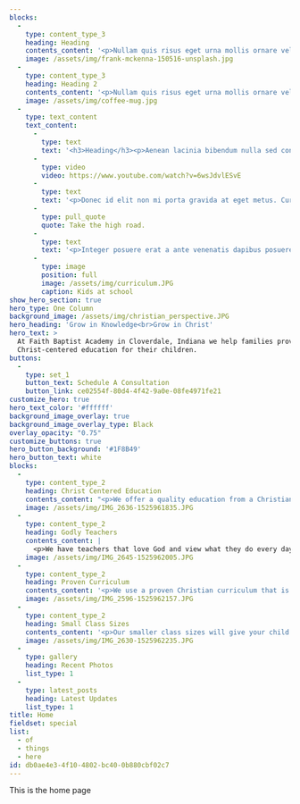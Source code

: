 ```yaml
---
blocks:
  -
    type: content_type_3
    heading: Heading
    contents_content: '<p>Nullam quis risus eget urna mollis ornare vel eu leo. Cras mattis consectetur purus sit amet fermentum. Morbi leo risus, porta ac consectetur ac, vestibulum at eros. Cras justo odio, dapibus ac facilisis in, egestas eget quam. Nullam quis risus eget urna mollis ornare vel eu leo. Maecenas sed diam eget risus varius blandit sit amet non magna. Vestibulum id ligula porta felis euismod semper.<br></p>'
    image: /assets/img/frank-mckenna-150516-unsplash.jpg
  -
    type: content_type_3
    heading: Heading 2
    contents_content: '<p>Nullam quis risus eget urna mollis ornare vel eu leo. Cras mattis consectetur purus sit amet fermentum. Morbi leo risus, porta ac consectetur ac, vestibulum at eros. <b>Cras justo odio</b>, dapibus ac facilisis in, egestas eget quam. Nullam quis risus eget urna mollis ornare vel eu leo. Maecenas sed diam eget <a href="#">risus</a> varius blandit sit amet non magna. Vestibulum id ligula porta felis euismod semper.<br></p>'
    image: /assets/img/coffee-mug.jpg
  -
    type: text_content
    text_content:
      -
        type: text
        text: '<h3>Heading</h3><p>Aenean lacinia bibendum nulla sed consectetur. Donec sed odio dui. Lorem ipsum dolor sit amet, consectetur adipiscing elit. Cum sociis natoque penatibus et magnis dis parturient montes, nascetur ridiculus mus. Vestibulum id ligula porta felis euismod semper.</p>'
      -
        type: video
        video: https://www.youtube.com/watch?v=6wsJdvlESvE
      -
        type: text
        text: '<p>Donec id elit non mi porta gravida at eget metus. Curabitur blandit tempus porttitor. Curabitur blandit tempus porttitor. Aenean lacinia bibendum nulla sed consectetur.</p><p>Nullam id dolor id nibh ultricies vehicula ut id elit. Aenean eu leo quam. Pellentesque ornare sem lacinia quam venenatis vestibulum. Donec ullamcorper nulla non metus auctor fringilla. Fusce dapibus, tellus ac cursus commodo, tortor mauris condimentum nibh, ut fermentum massa justo sit amet risus. Donec ullamcorper nulla non metus auctor fringilla. Duis mollis, est non commodo luctus, nisi erat porttitor ligula, eget lacinia odio sem nec elit.</p>'
      -
        type: pull_quote
        quote: Take the high road.
      -
        type: text
        text: '<p>Integer posuere erat a ante venenatis dapibus posuere velit aliquet. Morbi leo risus, porta ac consectetur ac, vestibulum at eros. Nullam id dolor id nibh ultricies vehicula ut id elit. Vivamus sagittis lacus vel augue laoreet rutrum faucibus dolor auctor. Nullam quis risus eget urna mollis ornare vel eu leo. Etiam porta sem malesuada magna mollis euismod. Nullam quis risus eget urna mollis ornare vel eu leo.</p><p><br></p>'
      -
        type: image
        position: full
        image: /assets/img/curriculum.JPG
        caption: Kids at school
show_hero_section: true
hero_type: One Column
background_image: /assets/img/christian_perspective.JPG
hero_heading: 'Grow in Knowledge<br>Grow in Christ'
hero_text: >
  At Faith Baptist Academy in Cloverdale, Indiana we help families provide a safe, sound and
  Christ-centered education for their children.
buttons:
  -
    type: set_1
    button_text: Schedule A Consultation
    button_link: ce02554f-80d4-4f42-9a0e-08fe4971fe21
customize_hero: true
hero_text_color: '#ffffff'
background_image_overlay: true
background_image_overlay_type: Black
overlay_opacity: "0.75"
customize_buttons: true
hero_button_background: '#1F8B49'
hero_button_text: white
blocks:
  -
    type: content_type_2
    heading: Christ Centered Education
    contents_content: "<p>We offer a quality education from a Christian perspective that shares your values. If you love Jesus and want to raise your children in an environment where their faith is encouraged and developed in every aspect of school - you'll love Faith Baptist Academy.</p>"
    image: /assets/img/IMG_2636-1525961835.JPG
  -
    type: content_type_2
    heading: Godly Teachers
    contents_content: |
      <p>We have teachers that love God and view what they do every day as a ministry and not a job.&nbsp; Your kids' teachers will be praying for your children and your family and trying to help you <i>"bring them up in the nurture and admonition of the Lord."</i><br></p>
    image: /assets/img/IMG_2645-1525962005.JPG
  -
    type: content_type_2
    heading: Proven Curriculum
    contents_content: '<p>We use a proven Christian curriculum that is being used all over the nation.&nbsp; <b>Your kids are not an experiment.</b> The curriculum we use has been used successfully for decades by hundreds of thousands of students around the world.<br></p>'
    image: /assets/img/IMG_2596-1525962157.JPG
  -
    type: content_type_2
    heading: Small Class Sizes
    contents_content: '<p>Our smaller class sizes will give your child a unique opportunity to receive more personal attention for their educational experience.<br></p>'
    image: /assets/img/IMG_2630-1525962235.JPG
  -
    type: gallery
    heading: Recent Photos
    list_type: 1
  -
    type: latest_posts
    heading: Latest Updates
    list_type: 1
title: Home
fieldset: special
list:
  - of
  - things
  - here
id: db0ae4e3-4f10-4802-bc40-0b880cbf02c7
---
```

This is the home page